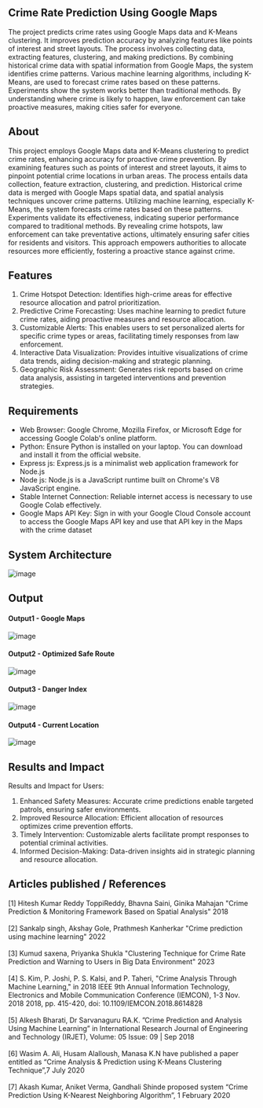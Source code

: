 ## Crime Rate Prediction Using Google Maps

The project predicts crime rates using Google Maps data and K-Means clustering. It improves prediction accuracy by analyzing features like points of interest and street layouts. The process involves collecting data, extracting features, clustering, and making predictions. By combining historical crime data with spatial information from Google Maps, the system identifies crime patterns. Various machine learning algorithms, including K-Means, are used to forecast crime rates based on these patterns. Experiments show the system works better than traditional methods. By understanding where crime is likely to happen, law enforcement can take proactive measures, making cities safer for everyone.
## About
This project employs Google Maps data and K-Means clustering to predict crime rates, enhancing accuracy for proactive crime prevention. By examining features such as points of interest and street layouts, it aims to pinpoint potential crime locations in urban areas. The process entails data collection, feature extraction, clustering, and prediction. Historical crime data is merged with Google Maps spatial data, and spatial analysis techniques uncover crime patterns. Utilizing machine learning, especially K-Means, the system forecasts crime rates based on these patterns. Experiments validate its effectiveness, indicating superior performance compared to traditional methods. By revealing crime hotspots, law enforcement can take preventative actions, ultimately ensuring safer cities for residents and visitors. This approach empowers authorities to allocate resources more efficiently, fostering a proactive stance against crime.
## Features
1. Crime Hotspot Detection: Identifies high-crime areas for effective resource allocation and patrol prioritization.
2. Predictive Crime Forecasting: Uses machine learning to predict future crime rates, aiding proactive measures and resource allocation.
3. Customizable Alerts: This enables users to set personalized alerts for specific crime types or areas, facilitating timely responses from law enforcement.
4. Interactive Data Visualization: Provides intuitive visualizations of crime data trends, aiding decision-making and strategic planning.
5. Geographic Risk Assessment: Generates risk reports based on crime data analysis, assisting in targeted interventions and prevention strategies.

## Requirements
* Web Browser: Google Chrome, Mozilla Firefox, or Microsoft Edge for accessing Google Colab's online platform.
* Python: Ensure Python is installed on your laptop. You can download and install it from the official website.
* Express js: Express.js is a minimalist web application framework for Node.js
* Node js: Node.js is a JavaScript runtime built on Chrome's V8 JavaScript engine.
* Stable Internet Connection: Reliable internet access is necessary to use Google Colab effectively.
* Google Maps API Key: Sign in with your Google Cloud Console account to access the Google Maps API key and use that API key in the Maps with the crime dataset
## System Architecture
![image](https://github.com/vignesh0011/majorproject2-crimerate/assets/53014593/aafc7a50-dca4-48ca-acfa-08931e808753)


## Output

<!--Embed the Output picture at respective places as shown below as shown below-->

#### Output1 - Google Maps
![image](https://github.com/vignesh0011/majorproject2-crimerate/assets/53014593/389ce87c-6638-4c42-b2bd-6c0597769875)

#### Output2 - Optimized Safe Route
![image](https://github.com/vignesh0011/majorproject2-crimerate/assets/53014593/0103adc2-7565-4acb-87b5-c2059921ddf0)

#### Output3 - Danger Index
![image](https://github.com/vignesh0011/majorproject2-crimerate/assets/53014593/272174aa-0486-4bb2-94a9-868ec44514cd)

#### Output4 - Current Location
![image](https://github.com/vignesh0011/majorproject2-crimerate/assets/53014593/746b2223-9992-4724-a1d4-f3b7e92fcbfa)

## Results and Impact
Results and Impact for Users:

1. Enhanced Safety Measures: Accurate crime predictions enable targeted patrols, ensuring safer environments.
2. Improved Resource Allocation: Efficient allocation of resources optimizes crime prevention efforts.
3. Timely Intervention: Customizable alerts facilitate prompt responses to potential criminal activities.
4. Informed Decision-Making: Data-driven insights aid in strategic planning and resource allocation.

## Articles published / References
[1] Hitesh Kumar Reddy ToppiReddy, Bhavna Saini, Ginika Mahajan "Crime Prediction & Monitoring Framework Based on Spatial Analysis" 2018 
<br/>
<br/>
[2] Sankalp singh, Akshay Gole, Prathmesh Kanherkar "Crime prediction using machine learning" 2022
<br/>
<br/>
[3] Kumud saxena, Priyanka Shukla "Clustering Technique for Crime Rate Prediction and Warning to Users in Big Data Environment" 2023
<br/>
<br/>
[4]	S. Kim, P. Joshi, P. S. Kalsi, and P. Taheri, "Crime Analysis Through Machine Learning," in 2018 IEEE 9th Annual Information Technology, Electronics and Mobile Communication Conference (IEMCON), 1-3 Nov. 2018 2018, pp. 415-420, doi: 10.1109/IEMCON.2018.8614828
<br/>
<br/>
[5]	Alkesh Bharati, Dr Sarvanaguru RA.K. ”Crime Prediction and Analysis Using Machine Learning” in International Research Journal of Engineering and Technology (IRJET), Volume: 05 Issue: 09 | Sep 2018
<br/>
<br/>
[6]	Wasim A. Ali, Husam Alalloush, Manasa K.N have published a paper entitled as “Crime Analysis & Prediction using K-Means Clustering Technique”,7 July 2020
<br/>
<br/>
[7]	Akash Kumar, Aniket Verma, Gandhali Shinde proposed system “Crime Prediction Using K-Nearest Neighboring Algorithm”, 1 February 2020<br/>
<br/>


